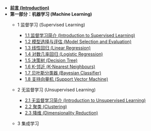 <!-- docs/_sidebar.md -->
- [**前言 (Introduction)**](chapter0)
- **第一部分：机器学习 (Machine Learning)**
  - 1 监督学习 (Supervised Learning)
    - [1.1 监督学习简介 (Introduction to Supervised Learning)](ML/chapter1/section1)
    - [1.2 模型选择与评估 (Model Selection and Evaluation)](ML/chapter1/section2)
    - [1.3 线性回归 (Linear Regression)](ML/chapter1/section3)
    - [1.4 对数几率回归 (Logistic Regression)](ML/chapter1/section4)
    - [1.5 决策树 (Decision Tree)](ML/chapter1/section5)
    - [1.6 K-邻近 (K-Nearest Neighbours)](ML/chapter1/section6)
    - [1.7 贝叶斯分类器 (Bayesian Classifier)](ML/chapter1/section7)
    - [1.8 支持向量机 (Support Vector Machine)](ML/chapter1/section8)
    
  - 2 无监督学习 (Unsupervised Learning)
    - [2.1 无监督学习简介 (Introduction to Unsupervised Learning)](ML/chapter2/section1)
    - [2.2 聚类 (Clustering)](ML/chapter2/section2)
    - [2.3 降维 (Dimensionality Reduction)](ML/chapter2/section3)

   - 3 集成学习